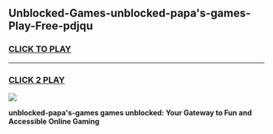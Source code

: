 
## Unblocked-Games-unblocked-papa's-games-Play-Free-pdjqu
<h3>
<a href="https://premium76.site?title=unblocked-papa's-games&ref=18A">CLICK TO PLAY</a></h3>
<hr>

<h3>
<a href="https://premium76.site?title=unblocked-papa's-games&ref=18A">CLICK 2 PLAY</a>
  
</h3>

<a href="https://premium76.site?title=unblocked-papa's-games&ref=18A"><img src="https://clearcache.store/games.png"></a>


**unblocked-papa's-games games unblocked: Your Gateway to Fun and Accessible Online Gaming**
